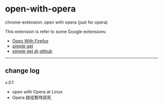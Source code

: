 open-with-opera
===============

chrome-extension: open with opera (just for opera)

This extension is refer to some Google extensions:

+  [Open With Firefox](https://chrome.google.com/webstore/detail/open-with-firefox/jmjejjdalfogiopknpabihjhplfkjjjk)
+ [simple get](https://code.google.com/p/simple-get/)
+ [simple get @ github](https://github.com/repinel/SimpleGet/tree/master/SimpleGet)

---

## change log

v.0.1
* open with Opera at Linux
* Opera 路徑暫時寫死